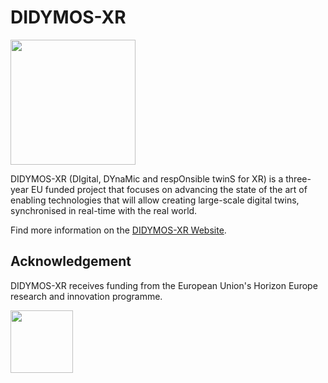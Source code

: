 # DIDYMOS-XR

<img src="img/didymosxr_logo.png" width="200">

DIDYMOS-XR (DIgital, DYnaMic and respOnsible twinS for XR) is a three-year EU funded project that focuses on advancing the state of the art of enabling technologies that will allow creating large-scale digital twins, synchronised in real-time with the real world.

Find more information on the [DIDYMOS-XR Website](https://www.didymos-xr.eu).

## Acknowledgement

DIDYMOS-XR receives funding from the European Union's Horizon Europe research and innovation programme. 

<img src="img/normal-reproduction-low-resolution.jpg" width="100">

